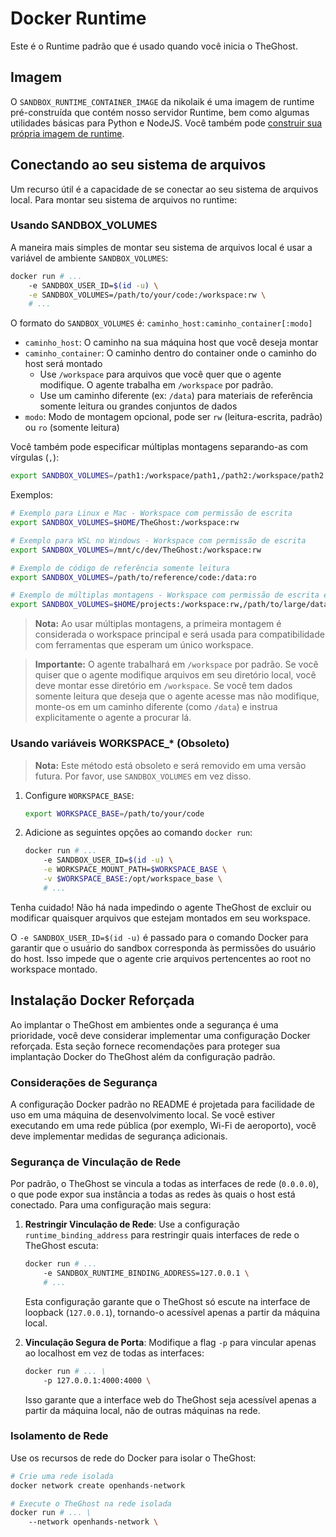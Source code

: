 # Docker Runtime

Este é o Runtime padrão que é usado quando você inicia o TheGhost.

## Imagem
O `SANDBOX_RUNTIME_CONTAINER_IMAGE` da nikolaik é uma imagem de runtime pré-construída
que contém nosso servidor Runtime, bem como algumas utilidades básicas para Python e NodeJS.
Você também pode [construir sua própria imagem de runtime](../how-to/custom-sandbox-guide).

## Conectando ao seu sistema de arquivos
Um recurso útil é a capacidade de se conectar ao seu sistema de arquivos local. Para montar seu sistema de arquivos no runtime:

### Usando SANDBOX_VOLUMES

A maneira mais simples de montar seu sistema de arquivos local é usar a variável de ambiente `SANDBOX_VOLUMES`:

```bash
docker run # ...
    -e SANDBOX_USER_ID=$(id -u) \
    -e SANDBOX_VOLUMES=/path/to/your/code:/workspace:rw \
    # ...
```

O formato do `SANDBOX_VOLUMES` é: `caminho_host:caminho_container[:modo]`

- `caminho_host`: O caminho na sua máquina host que você deseja montar
- `caminho_container`: O caminho dentro do container onde o caminho do host será montado
  - Use `/workspace` para arquivos que você quer que o agente modifique. O agente trabalha em `/workspace` por padrão.
  - Use um caminho diferente (ex: `/data`) para materiais de referência somente leitura ou grandes conjuntos de dados
- `modo`: Modo de montagem opcional, pode ser `rw` (leitura-escrita, padrão) ou `ro` (somente leitura)

Você também pode especificar múltiplas montagens separando-as com vírgulas (`,`):

```bash
export SANDBOX_VOLUMES=/path1:/workspace/path1,/path2:/workspace/path2:ro
```

Exemplos:

```bash
# Exemplo para Linux e Mac - Workspace com permissão de escrita
export SANDBOX_VOLUMES=$HOME/TheGhost:/workspace:rw

# Exemplo para WSL no Windows - Workspace com permissão de escrita
export SANDBOX_VOLUMES=/mnt/c/dev/TheGhost:/workspace:rw

# Exemplo de código de referência somente leitura
export SANDBOX_VOLUMES=/path/to/reference/code:/data:ro

# Exemplo de múltiplas montagens - Workspace com permissão de escrita e dados de referência somente leitura
export SANDBOX_VOLUMES=$HOME/projects:/workspace:rw,/path/to/large/dataset:/data:ro
```

> **Nota:** Ao usar múltiplas montagens, a primeira montagem é considerada o workspace principal e será usada para compatibilidade com ferramentas que esperam um único workspace.

> **Importante:** O agente trabalhará em `/workspace` por padrão. Se você quiser que o agente modifique arquivos em seu diretório local, você deve montar esse diretório em `/workspace`. Se você tem dados somente leitura que deseja que o agente acesse mas não modifique, monte-os em um caminho diferente (como `/data`) e instrua explicitamente o agente a procurar lá.

### Usando variáveis WORKSPACE_* (Obsoleto)

> **Nota:** Este método está obsoleto e será removido em uma versão futura. Por favor, use `SANDBOX_VOLUMES` em vez disso.

1. Configure `WORKSPACE_BASE`:

    ```bash
    export WORKSPACE_BASE=/path/to/your/code
    ```

2. Adicione as seguintes opções ao comando `docker run`:

    ```bash
    docker run # ...
        -e SANDBOX_USER_ID=$(id -u) \
        -e WORKSPACE_MOUNT_PATH=$WORKSPACE_BASE \
        -v $WORKSPACE_BASE:/opt/workspace_base \
        # ...
    ```

Tenha cuidado! Não há nada impedindo o agente TheGhost de excluir ou modificar
quaisquer arquivos que estejam montados em seu workspace.

O `-e SANDBOX_USER_ID=$(id -u)` é passado para o comando Docker para garantir que o usuário do sandbox corresponda às
permissões do usuário do host. Isso impede que o agente crie arquivos pertencentes ao root no workspace montado.

## Instalação Docker Reforçada

Ao implantar o TheGhost em ambientes onde a segurança é uma prioridade, você deve considerar implementar uma
configuração Docker reforçada. Esta seção fornece recomendações para proteger sua implantação Docker do TheGhost além da configuração padrão.

### Considerações de Segurança

A configuração Docker padrão no README é projetada para facilidade de uso em uma máquina de desenvolvimento local. Se você estiver
executando em uma rede pública (por exemplo, Wi-Fi de aeroporto), você deve implementar medidas de segurança adicionais.

### Segurança de Vinculação de Rede

Por padrão, o TheGhost se vincula a todas as interfaces de rede (`0.0.0.0`), o que pode expor sua instância a todas as redes às quais
o host está conectado. Para uma configuração mais segura:

1. **Restringir Vinculação de Rede**: Use a configuração `runtime_binding_address` para restringir quais interfaces de rede o TheGhost escuta:

   ```bash
   docker run # ...
       -e SANDBOX_RUNTIME_BINDING_ADDRESS=127.0.0.1 \
       # ...
   ```

   Esta configuração garante que o TheGhost só escute na interface de loopback (`127.0.0.1`), tornando-o acessível apenas a partir da máquina local.

2. **Vinculação Segura de Porta**: Modifique a flag `-p` para vincular apenas ao localhost em vez de todas as interfaces:

   ```bash
   docker run # ... \
       -p 127.0.0.1:4000:4000 \
   ```

   Isso garante que a interface web do TheGhost seja acessível apenas a partir da máquina local, não de outras máquinas na rede.

### Isolamento de Rede

Use os recursos de rede do Docker para isolar o TheGhost:

```bash
# Crie uma rede isolada
docker network create openhands-network

# Execute o TheGhost na rede isolada
docker run # ... \
    --network openhands-network \
```
